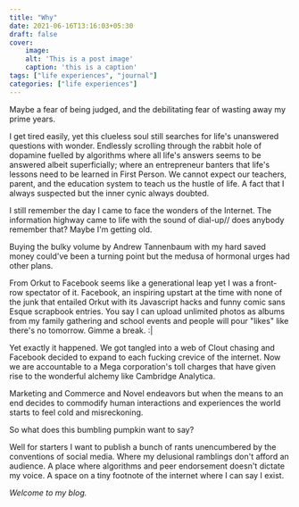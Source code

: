 ```yaml
---
title: "Why"
date: 2021-06-16T13:16:03+05:30
draft: false
cover: 
    image:
    alt: 'This is a post image'
    caption: 'this is a caption'
tags: ["life experiences", "journal"]
categories: ["life experiences"]
---
```


Maybe a fear of being judged, and the debilitating fear of wasting away my prime years.

I get tired easily, yet this clueless soul still searches for life's unanswered questions with wonder. Endlessly scrolling through the rabbit hole of dopamine fuelled by algorithms where all life's answers seems to be answered albeit superficially; where an entrepreneur banters that life's lessons need to be learned in First Person. We cannot expect our teachers, parent, and the education system to teach us the hustle of life. A fact that I always suspected but the inner cynic always doubted.

I still remember the day I came to face the wonders of the Internet. The information highway came to life with the sound of dial-up// does anybody remember that? Maybe I'm getting old.

Buying the bulky volume by Andrew Tannenbaum with my hard saved money could've been a turning point but the medusa of hormonal urges had other plans.

From Orkut to Facebook seems like a generational leap yet I was a front-row spectator of it. Facebook, an inspiring upstart at the time with none of the junk that entailed Orkut with its Javascript hacks and funny comic sans Esque scrapbook entries. You say I can upload unlimited photos as albums from my family gathering and school events and people will pour "likes" like there's no tomorrow. Gimme a break. :|

Yet exactly it happened. We got tangled into a web of Clout chasing and Facebook decided to expand to each fucking crevice of the internet. Now we are accountable to a Mega corporation's toll charges that have given rise to the wonderful alchemy like Cambridge Analytica.

Marketing and Commerce and Novel endeavors but when the means to an end decides to commodify human interactions and experiences the world starts to feel cold and misreckoning.

So what does this bumbling pumpkin want to say?

Well for starters I want to publish a bunch of rants unencumbered by the conventions of social media. Where my delusional ramblings don't afford an audience. A place where algorithms and peer endorsement doesn't dictate my voice. A space on a tiny footnote of the internet where I can say I exist.

_Welcome to my blog._
